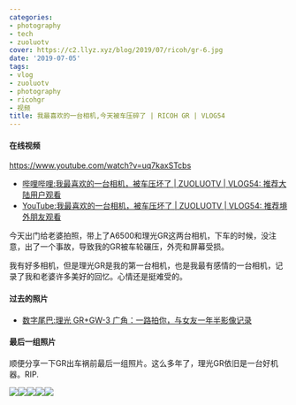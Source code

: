```yaml
---
categories:
- photography
- tech
- zuoluotv
cover: https://c2.llyz.xyz/blog/2019/07/ricoh/gr-6.jpg
date: '2019-07-05'
tags:
- vlog
- zuoluotv
- photography
- ricohgr
- 视频
title: 我最喜欢的一台相机,今天被车压碎了 | RICOH GR | VLOG54
---
```


#### 在线视频

https://www.youtube.com/watch?v=uq7kaxSTcbs

- [哔哩哔哩:我最喜欢的一台相机，被车压坏了 | ZUOLUOTV | VLOG54: 推荐大陆用户观看](https://zuoluo.tv/vlog-54)
- [YouTube:我最喜欢的一台相机，被车压坏了 | ZUOLUOTV | VLOG54: 推荐境外朋友观看](https://www.youtube.com/watch?v=uq7kaxSTcbs)

今天出门给老婆拍照，带上了A6500和理光GR这两台相机，下车的时候，没注意，出了一个事故，导致我的GR被车轮碾压，外壳和屏幕受损。

我有好多相机，但是理光GR是我的第一台相机，也是我最有感情的一台相机，记录了我和老婆许多美好的回忆。心情还是挺难受的。

#### **过去的照片**

- [数字尾巴:理光 GR+GW-3 广角：一路拍你，与女友一年半影像记录](https://bbs.dgtle.com/thread-346462-1-1.html)

#### 最后一组照片

顺便分享一下GR出车祸前最后一组照片。这么多年了，理光GR依旧是一台好机器。RIP.

![](https://c2.llyz.xyz/blog/2019/07/ricoh/gr-1.jpg)![](https://c2.llyz.xyz/blog/2019/07/ricoh/gr-2.jpg)![](https://c2.llyz.xyz/blog/2019/07/ricoh/gr-3.jpg)![](https://c2.llyz.xyz/blog/2019/07/ricoh/gr-8.jpg)![](https://c2.llyz.xyz/blog/2019/07/ricoh/gr-6.jpg)
